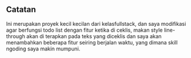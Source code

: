 ## Catatan

Ini merupakan proyek kecil kecilan dari kelasfullstack, dan saya modifikasi agar berfungsi todo list dengan fitur ketika di ceklis, makan style line-through akan di terapkan pada teks yang diceklis dan saya akan menambahkan beberapa fitur seiring berjalan waktu, yang dimana skill ngoding saya makin mumpuni.
